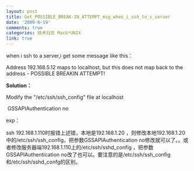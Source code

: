 ```yaml
---
layout: post
title: Get_POSSIBLE_BREAK-IN_ATTEMPT_msg_when_i_ssh_to_s_server
date: '2009-6-19'
comments: true
categories: 技术归总 Mac&*UNIX
link: true
---
```

<p>when i ssh to a server,i get some message like this：</p>
<p>Address 192.168.5.12 maps to localhost, but this does not map back to the address - POSSIBLE BREAKIN ATTEMPT!</p>
<p><strong>Solution：</strong></p>
<p>Modify the &quot;/etc/ssh/ssh_config&quot; file at localhost</p>
<p>&nbsp;GSSAPIAuthentication no</p>
<p>exp：</p>
<p>ssh 192.168.1.110时报错上述错，本地是192.168.1.20 ，则修改本地192.168.1.20中的/etc/ssh/ssh_config，把参数GSSAPIAuthentication no修改就可以了。。或者修改服务器端192.168.1.110上的/etc/ssh/sshd_config ，把参数GSSAPIAuthentication no改了也可以。要注意的是/etc/ssh/ssh_config和/etc/ssh/sshd_confg的区别。</p>
